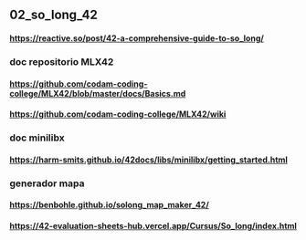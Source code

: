 ## 02_so_long_42

#### https://reactive.so/post/42-a-comprehensive-guide-to-so_long/

### doc repositorio MLX42
#### https://github.com/codam-coding-college/MLX42/blob/master/docs/Basics.md
#### https://github.com/codam-coding-college/MLX42/wiki

### doc minilibx
#### https://harm-smits.github.io/42docs/libs/minilibx/getting_started.html

### generador mapa
#### https://benbohle.github.io/solong_map_maker_42/

#### https://42-evaluation-sheets-hub.vercel.app/Cursus/So_long/index.html
